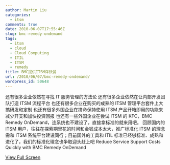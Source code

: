 ```yaml
---
author: Martin Liu
categories:
  - itsm
comments: true
date: 2010-06-07T17:55:46Z
slug: bmc-remedy-ondemand
tags:
  - itsm
  - cloud
  - Cloud Computing
  - ITIL
  - ITSM
  - remedy
title: BMC提供ITSM洋快餐
url: /2010/06/07/bmc-remedy-ondemand/
wordpress_id: 50648
---
```


还有很多企业依然在寻找 IT 服务管理的方法论
还有很多企业依然在让内部开发团队打造 ITSM 流程平台
也还有很多企业在购买的成熟的 ITSM 管理平台套件上大搞研发和定制
也还有很多外国企业在拼命保持使用 ITSM 产品开箱即用的功能来减少开支和加快投资回报
也还有一些外国企业在尝试 ITSM 的 KFC，BMC Remedy OnDemand，连系统也不建设了，直接拿标准的就来用吧。
回顾国内的 ITSM 用户，往往在探索期里花的时间和金钱成本太大，推广标准化 ITSM 的理念需和 ITSM 系统平台建设同行；目前国外的工具和 ITIL 标准已经够标准、成熟和进化了，我们的标准化理念也争取迎头赶上吧
Reduce Service Support Costs Quickly with BMC Remedy OnDemand

[View Full Screen](http://media.cms.bmc.com/video/itsm-ondemand-overview.swf)
